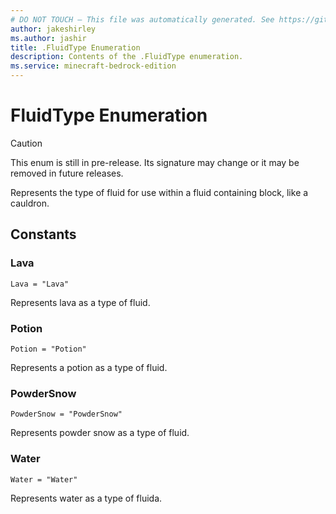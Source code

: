 ```yaml
---
# DO NOT TOUCH — This file was automatically generated. See https://github.com/mojang/minecraftapidocsgenerator to modify descriptions, examples, etc.
author: jakeshirley
ms.author: jashir
title: .FluidType Enumeration
description: Contents of the .FluidType enumeration.
ms.service: minecraft-bedrock-edition
---
```

# FluidType Enumeration

> [!CAUTION]
> This enum is still in pre-release.  Its signature may change or it may be removed in future releases.

Represents the type of fluid for use within a fluid containing block, like a cauldron.

## Constants
### **Lava**
`Lava = "Lava"`

Represents lava as a type of fluid.
### **Potion**
`Potion = "Potion"`

Represents a potion as a type of fluid.
### **PowderSnow**
`PowderSnow = "PowderSnow"`

Represents powder snow as a type of fluid.
### **Water**
`Water = "Water"`

Represents water as a type of fluida.
